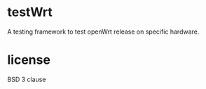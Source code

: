 # testWrt
A testing framework to test openWrt release on specific hardware.

# license
BSD 3 clause
